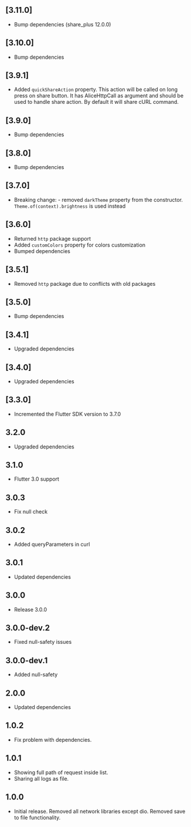 ## [3.11.0]
- Bump dependencies (share_plus 12.0.0)

## [3.10.0]
- Bump dependencies

## [3.9.1]
- Added `quickShareAction` property. This action will be called on long press on share button. It has AliceHttpCall as argument and should be used to handle share action. By default it will share cURL command.

## [3.9.0]
- Bump dependencies

## [3.8.0]
- Bump dependencies

## [3.7.0]
- Breaking change: - removed `darkTheme` property from the constructor. `Theme.of(context).brightness` is used instead

## [3.6.0]
- Returned `http` package support
- Added `customColors` property for colors customization
- Bumped dependencies

## [3.5.1]
- Removed `http` package due to conflicts with old packages

## [3.5.0]
- Bump dependencies

## [3.4.1]
- Upgraded dependencies

## [3.4.0]
- Upgraded dependencies

## [3.3.0]
- Incremented the Flutter SDK version to 3.7.0

## 3.2.0

* Upgraded dependencies

## 3.1.0

* Flutter 3.0 support

## 3.0.3

* Fix null check

## 3.0.2

* Added queryParameters in curl

## 3.0.1

* Updated dependencies

## 3.0.0

* Release 3.0.0

## 3.0.0-dev.2

* Fixed null-safety issues

## 3.0.0-dev.1

* Added null-safety

## 2.0.0

* Updated dependencies

## 1.0.2

* Fix problem with dependencies.

## 1.0.1

* Showing full path of request inside list.
* Sharing all logs as file.

## 1.0.0

* Initial release. Removed all network libraries except dio. Removed save to file functionality.
